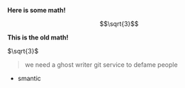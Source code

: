**Here is some math!**

```math
\sqrt{3}
```

**This is the old math!**

$\sqrt{3}$

> we need a ghost writer git service to defame people
- smantic
